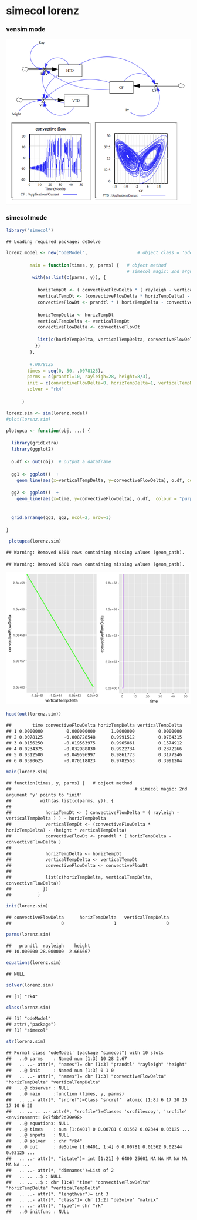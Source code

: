 simecol lorenz
================

### vensim mode 
 

![alt text](lorenz/lorenz.png "optional title")


### simecol mode 

``` r
library("simecol")
```

    ## Loading required package: deSolve

``` r
lorenz.model <- new("odeModel",                   # object class = 'odeModel'
                
         main = function(times, y, parms) {   # object method
                                              # simecol magic: 2nd argument 'y' points to 'init'
          with(as.list(c(parms, y)), {

            horizTempDt <- ( convectiveFlowDelta * ( rayleigh - verticalTempDelta ) ) - horizTempDelta
            verticalTempDt <- (convectiveFlowDelta * horizTempDelta) - (height * verticalTempDelta)
            convectiveFlowDt <- prandtl * ( horizTempDelta - convectiveFlowDelta )
            
            horizTempDelta <- horizTempDt
            verticalTempDelta <- verticalTempDt
            convectiveFlowDelta <- convectiveFlowDt
          
            list(c(horizTempDelta, verticalTempDelta, convectiveFlowDelta))
           })
         },
         
         #.0078125
        times = seq(0, 50, .0078125), 
        parms = c(prandtl=10, rayleigh=28, height=8/3),
        init = c(convectiveFlowDelta=0, horizTempDelta=1, verticalTempDelta=0),
        solver = "rk4"
        
      )
```

``` r
lorenz.sim <- sim(lorenz.model)
#plot(lorenz.sim)
```

``` r
plotupca <- function(obj, ...) {
  
  library(gridExtra)
  library(ggplot2)
  
  o.df <- out(obj)  # output a dataframe
  
  gg1 <- ggplot()  +
    geom_line(aes(x=verticalTempDelta, y=convectiveFlowDelta), o.df, colour = "green", size=1, alpha=0.8)
  
  gg2 <- ggplot()  +
    geom_line(aes(x=time, y=convectiveFlowDelta), o.df,  colour = "purple", alpha=0.6) 
  
  
  grid.arrange(gg1, gg2, ncol=2, nrow=1)

}
```

``` r
 plotupca(lorenz.sim)
```

    ## Warning: Removed 6301 rows containing missing values (geom_path).

    ## Warning: Removed 6301 rows containing missing values (geom_path).

![](lorenz_files/figure-markdown_github/unnamed-chunk-4-1.png)

``` r
head(out(lorenz.sim))
```

    ##        time convectiveFlowDelta horizTempDelta verticalTempDelta
    ## 1 0.0000000         0.000000000      1.0000000         0.0000000
    ## 2 0.0078125        -0.008728548      0.9991512         0.0784315
    ## 3 0.0156250        -0.019563975      0.9965861         0.1574912
    ## 4 0.0234375        -0.032988830      0.9922734         0.2372266
    ## 5 0.0312500        -0.049596997      0.9861773         0.3177246
    ## 6 0.0390625        -0.070118823      0.9782553         0.3991204

``` r
main(lorenz.sim)
```

    ## function(times, y, parms) {   # object method
    ##                                               # simecol magic: 2nd argument 'y' points to 'init'
    ##           with(as.list(c(parms, y)), {
    ## 
    ##             horizTempDt <- ( convectiveFlowDelta * ( rayleigh - verticalTempDelta ) ) - horizTempDelta
    ##             verticalTempDt <- (convectiveFlowDelta * horizTempDelta) - (height * verticalTempDelta)
    ##             convectiveFlowDt <- prandtl * ( horizTempDelta - convectiveFlowDelta )
    ##             
    ##             horizTempDelta <- horizTempDt
    ##             verticalTempDelta <- verticalTempDt
    ##             convectiveFlowDelta <- convectiveFlowDt
    ##           
    ##             list(c(horizTempDelta, verticalTempDelta, convectiveFlowDelta))
    ##            })
    ##          }

``` r
init(lorenz.sim)
```

    ## convectiveFlowDelta      horizTempDelta   verticalTempDelta 
    ##                   0                   1                   0

``` r
parms(lorenz.sim)
```

    ##   prandtl  rayleigh    height 
    ## 10.000000 28.000000  2.666667

``` r
equations(lorenz.sim)
```

    ## NULL

``` r
solver(lorenz.sim)
```

    ## [1] "rk4"

``` r
class(lorenz.sim)
```

    ## [1] "odeModel"
    ## attr(,"package")
    ## [1] "simecol"

``` r
str(lorenz.sim)
```

    ## Formal class 'odeModel' [package "simecol"] with 10 slots
    ##   ..@ parms    : Named num [1:3] 10 28 2.67
    ##   .. ..- attr(*, "names")= chr [1:3] "prandtl" "rayleigh" "height"
    ##   ..@ init     : Named num [1:3] 0 1 0
    ##   .. ..- attr(*, "names")= chr [1:3] "convectiveFlowDelta" "horizTempDelta" "verticalTempDelta"
    ##   ..@ observer : NULL
    ##   ..@ main     :function (times, y, parms)  
    ##   .. ..- attr(*, "srcref")=Class 'srcref'  atomic [1:8] 6 17 20 10 17 10 6 20
    ##   .. .. .. ..- attr(*, "srcfile")=Classes 'srcfilecopy', 'srcfile' <environment: 0x7f8bf2d29e98> 
    ##   ..@ equations: NULL
    ##   ..@ times    : num [1:6401] 0 0.00781 0.01562 0.02344 0.03125 ...
    ##   ..@ inputs   : NULL
    ##   ..@ solver   : chr "rk4"
    ##   ..@ out      : deSolve [1:6401, 1:4] 0 0.00781 0.01562 0.02344 0.03125 ...
    ##   .. ..- attr(*, "istate")= int [1:21] 0 6400 25601 NA NA NA NA NA NA NA ...
    ##   .. ..- attr(*, "dimnames")=List of 2
    ##   .. .. ..$ : NULL
    ##   .. .. ..$ : chr [1:4] "time" "convectiveFlowDelta" "horizTempDelta" "verticalTempDelta"
    ##   .. ..- attr(*, "lengthvar")= int 3
    ##   .. ..- attr(*, "class")= chr [1:2] "deSolve" "matrix"
    ##   .. ..- attr(*, "type")= chr "rk"
    ##   ..@ initfunc : NULL
